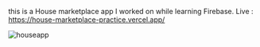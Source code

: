 this is a House marketplace app I worked on while learning Firebase.
Live : https://house-marketplace-practice.vercel.app/ 

![houseapp](https://github.com/Hossam281/House-Marketplace-practice/assets/83101891/2f007867-f715-4b3a-80b8-c5278fded2bd)
